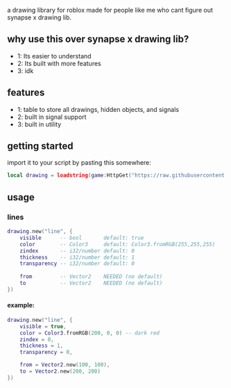 a drawing library for roblox made for people like me who cant figure out synapse x drawing lib.

## why use this over synapse x drawing lib?
* 1: Its easier to understand
* 2: Its built with more features
* 3: idk

## features
* 1: table to store all drawings, hidden objects, and signals
* 2: built in signal support
* 3: built in utility

## getting started 
import it to your script by pasting this somewhere:
```lua
local drawing = loadstring(game:HttpGet("https://raw.githubusercontent.com/Bubbajohn1/vamp.drawing/main/main.lua"))
```

## usage
### lines
```lua
drawing.new("line", {
    visible      -- bool       default: true
    color        -- Color3     default: Color3.fromRGB(255,255,255)
    zindex       -- i32/number default: 0
    thickness    -- i32/number default: 1
    transparency -- i32/number default: 0
    
    from         -- Vector2    NEEDED (no default)
    to           -- Vector2    NEEDED (no default)
})
```

#### example:
```lua
drawing.new("line", {
    visible = true,
    color = Color3.fromRGB(200, 0, 0) -- dark red
    zindex = 0,
    thickness = 1,
    transparency = 0,

    from = Vector2.new(100, 100),
    to = Vector2.new(200, 200)
})
```

